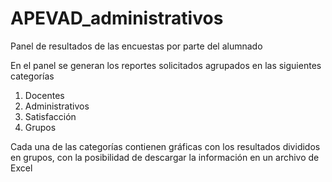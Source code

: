 # APEVAD_administrativos
Panel de resultados de las encuestas por parte del alumnado

En el panel se generan los reportes solicitados agrupados en las siguientes categorías
<ol>
<li>Docentes</li>
<li>Administrativos</li>
<li>Satisfacción</li>
<li>Grupos</li>
</ol>

Cada una de las categorías contienen gráficas con los resultados divididos en grupos, con la posibilidad de descargar la información en un archivo de Excel
